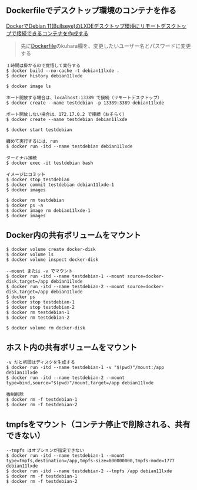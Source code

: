 ## Dockerfileでデスクトップ環境のコンテナを作る

[DockerでDebian 11(Bullseye)のLXDEデスクトップ環境にリモートデスクトップで接続できるコンテナを作成する](http://serverarekore.blogspot.com/2022/02/dockerdebian-11bullseyelxde.html)

> 先に[Dockerfile](Dockerfile)のkuhara欄を、変更したいユーザー名とパスワードに変更する

```
１時間は掛かるので覚悟して実行する
$ docker build --no-cache -t debian11lxde .
$ docker history debian11lxde

$ docker image ls

ホート開放する場合は、localhost:13389 で接続（リモートデスクトップ）
$ docker create --name testdebian -p 13389:3389 debian11lxde

ポート開放しない場合は、172.17.0.2 で接続（おそらく）
$ docker create --name testdebian debian11lxde

$ docker start testdebian

纏めて実行するには、run
$ docker run -itd --name testdebian debian11lxde

ターミナル接続
$ docker exec -it testdebian bash

イメージにコミット
$ docker stop testdebian
$ docker commit testdebian debian11lxde-1
$ docker images

$ docker rm testdebian
$ docker ps -a
$ docker image rm debian11lxde-1
$ docker images
```

## Docker内の共有ボリュームをマウント

```
$ docker volume create docker-disk
$ docker volume ls
$ docker volume inspect docker-disk

--mount または -v でマウント
$ docker run -itd --name testdebian-1 --mount source=docker-disk,target=/app debian11lxde
$ docker run -itd --name testdebian-2 --mount source=docker-disk,target=/app debian11lxde
$ docker ps
$ docker stop testdebian-1
$ docker stop testdebian-2
$ docker rm testdebian-1
$ docker rm testdebian-2

$ docker volume rm docker-disk
```

## ホスト内の共有ボリュームをマウント

```
-v だと初回はディスクを生成する
$ docker run -itd --name testdebian-1 -v "$(pwd)"/mount:/app debian11lxde
$ docker run -itd --name testdebian-2 --mount type=bind,source="$(pwd)"/mount,target=/app debian11lxde

強制削除
$ docker rm -f testdebian-1
$ docker rm -f testdebian-2
```

## tmpfsをマウント（コンテナ停止で削除される、共有できない）

```
--tmpfs はオプションが指定できない
$ docker run -itd --name testdebian-1 --mount type=tmpfs,destination=/app,tmpfs-size=800000000,tmpfs-mode=1777 debian11lxde
$ docker run -itd --name testdebian-2 --tmpfs /app debian11lxde
$ docker rm -f testdebian-1
$ docker rm -f testdebian-2
```